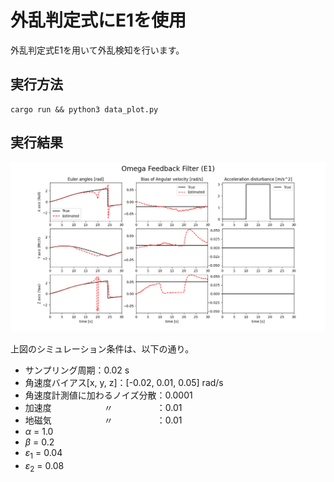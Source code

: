 # 外乱判定式にE1を使用

外乱判定式E1を用いて外乱検知を行います。

## 実行方法

```
cargo run && python3 data_plot.py
```

## 実行結果

![result](./result.png)

上図のシミュレーション条件は、以下の通り。
* サンプリング周期：0.02 s
* 角速度バイアス[x, y, z]：[-0.02, 0.01, 0.05] rad/s
* 角速度計測値に加わるノイズ分散：0.0001
* 加速度　　　　　　〃　　　　　：0.01
* 地磁気　　　　　　〃　　　　　：0.01
* $\alpha$ = 1.0
* $\beta$ = 0.2
* $\varepsilon_1$ = 0.04
* $\varepsilon_2$ = 0.08